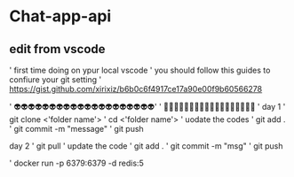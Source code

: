 # Chat-app-api
## edit from vscode 



' first time doing on ypur local vscode
' you should follow this guides to confiure your git setting 
' https://gist.github.com/xirixiz/b6b0c6f4917ce17a90e00f9b60566278


' 👽👽👽👽👽👽👽👽👽👽👽👽👽👽👽👽👽👽👽👽'
' 🥵🥵🥵🥵🥵🥵🥵🥵🥵🥵🥵🥵🥵🥵🥵🥵🥵🥵
' day 1
' git clone <git ssh url> <'folder name'>
' cd <'folder name'>
' uodate the codes
' git add .
' git commit -m "message"
' git push



day 2
' git pull
' update the code
' git add .
' git commit -m "msg"
' git push



' docker run -p 6379:6379 -d redis:5
